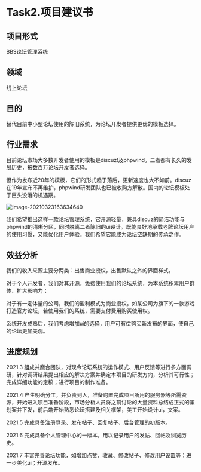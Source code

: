 # Task2.项目建议书

## 项目形式

BBS论坛管理系统

## 领域

线上论坛

## 目的

替代目前中小型论坛使用的陈旧系统，为论坛开发者提供更优的模板选择。

## 行业需求

目前论坛市场大多数开发者使用的模板是discuz!及phpwind。二者都有长久的发展历史，被数百万论坛开发者选择。

但作为发布近20年的模板，它们的形式趋于落后，更新速度也大不如前。discuz在19年宣布不再维护，phpwind研发团队也已被收购方解散。国内的论坛模板处于巨头没落的机遇期。

![image-20210323163634640](C:\Users\86132\AppData\Roaming\Typora\typora-user-images\image-20210323163634640.png)

我们希望推出这样一款论坛管理系统，它开源轻量，兼具discuz的简洁功能与phpwind的清晰分区，同时脱离二者陈旧的ui设计。既能良好地承载老牌论坛用户的使用习惯，又能优化用户体验。我们希望它能成为论坛空缺期的传承之作。

## 效益分析

我们的收入来源主要分两类：出售商业授权，出售默认之外的界面样式。

对于个人开发者，我们对其开源，免费使用我们的论坛系统，为本系统积累用户群体、扩大影响力；

对于有一定体量的公司，我们的盈利模式为商业授权。如某公司为旗下的一款游戏打造官方论坛，若使用我们的系统，需要支付费用购买使用权。

系统开发成熟后，我们考虑增加ui的选择，用户可有偿购买新发布的界面，使自己的论坛更加美观。

## 进度规划

2021.3	组成并磨合团队，对现今论坛系统的运作模式、用户反馈等进行多方面调研，针对调研结果提出相应的解决方案并确定本项目的研发方向，分析其可行性；完成详细功能的定稿；进行项目的制作准备。

2021.4	产生明确分工，并负责到人，准备购置完成项目所用的服务器等所需资源，开始进入项目准备阶段，市场分析人员将之前讨论的大量资料总结成正式的策划案并下发，前后端开始熟悉论坛搭建及相关框架，美工开始设计ui，文案。

2021.5	完成具备注册登录、发布帖子、回复帖子、后台管理的初版本。

2021.6	完成具备个人管理中心的一版本，用以记录用户的发帖、回帖及浏览历史。

2021.7	丰富完善论坛功能，如增加点赞、收藏、修改帖子、修改用户设置等；进一步美化ui；开源发布。